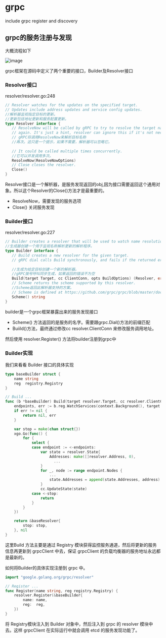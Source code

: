 # grpc

include grpc register and discovery



## grpc的服务注册与发现

大概流程如下

![image](https://s2.loli.net/2022/09/05/Eb2edCGcDNhVXAa.png)

grpc框架在源码中定义了两个重要的接口，Builder及Resolver接口

### Resolver接口

resolver/resolver.go:248

```go
// Resolver watches for the updates on the specified target.
// Updates include address updates and service config updates.
//解析器监视指定目标的更新。
//更新包括地址更新和服务配置更新。
type Resolver interface {
   // ResolveNow will be called by gRPC to try to resolve the target name
   // again. It's just a hint, resolver can ignore this if it's not necessary.
   // gRPC将调用ResolveNow来解析目标名称
   //再次。这只是一个提示，如果不需要，解析器可以忽略它。
     
   // It could be called multiple times concurrently.
   //它可以并发调用多次。
   ResolveNow(ResolveNowOptions)
   // Close closes the resolver.
   Close()
}
```

Resolver接口是一个解析器，是服务发现返回的obj,因为接口需要返回这个通用对象。所以这个Resolver的Close()方法才是最重要的。

- ResolveNow，需要发现的服务选项
- Close() 关闭服务发现



### Builder接口

resolver/resolver.go:227

```go
// Builder creates a resolver that will be used to watch name resolution updates.
//生成器创建一个用于监视名称解析更新的解析程序。
type Builder interface {
   // Build creates a new resolver for the given target.
   // gRPC dial calls Build synchronously, and fails if the returned error is not nil
    
   //生成为给定目标创建一个新的解析器。
   //gRPC拨号呼叫同步生成，如果返回的错误不为空
   Build(target Target, cc ClientConn, opts BuildOptions) (Resolver, error)
   // Scheme returns the scheme supported by this resolver.
   //Scheme返回此解析器支持的方案。
   // Scheme is defined at https://github.com/grpc/grpc/blob/master/doc/naming.md.
   Scheme() string
}
```

builder是一个grpc框架暴露出来的服务发现接口

- Scheme() 方法返回的是服务的名字。需要跟grpc.Dial()方法的前缀匹配
- Buiild()方法，最终通过修改cc resolver.ClientConn 来修改服务调用地址。

然后使用 resolver.Register() 方法将builder注册到grpc中

### Builder实现

我们来看看 Builder 接口的具体实现

```go
type baseBuilder struct {
    name string
    reg  registry.Registry
}

// Build ...
func (b *baseBuilder) Build(target resolver.Target, cc resolver.ClientConn, opts resolver.BuildOptions) (resolver.Resolver, error) {
    endpoints, err := b.reg.WatchServices(context.Background(), target.Endpoint, "grpc")
    if err != nil {
        return nil, err
    }

    var stop = make(chan struct{})
    xgo.Go(func() {
        for {
            select {
            case endpoint := <-endpoints:
                var state = resolver.State{
                    Addresses: make([]resolver.Address, 0),
                      ...
                }
                for _, node := range endpoint.Nodes {
                    ...
                    state.Addresses = append(state.Addresses, address)
                }
                cc.UpdateState(state)
            case <-stop:
                return
            }
        }
    })

    return &baseResolver{
        stop: stop,
    }, nil
}
```

这里Build 方法主要是通过 Registry 模块获得监控服务通道，然后将更新的服务信息再更新到 grpcClient 中去，保证 grpcClient 的负载均衡器的服务地址永远都是最新的。

如何将Builder的具体实现注册到 grpc 中。

```go
import "google.golang.org/grpc/resolver"

// Register ...
func Register(name string, reg registry.Registry) {
    resolver.Register(&baseBuilder{
        name: name,
        reg:  reg,
    })
}
```

将 Registry模块注入到 Builder 对象中，然后注入到 grpc 的 resolver 模块中去。这样 grpcClient 在实际运行中就会调用 etcd 的服务发现功能了。